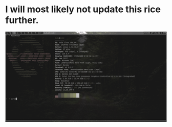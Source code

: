 # I will most likely not update this rice further.

![Screenshot](./2025-08-27-212143_1920x1080_scrot.png)
